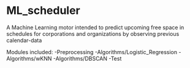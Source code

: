 # ML_scheduler
A Machine Learning motor intended to predict upcoming free space in schedules for corporations and organizations by observing previous calendar-data

Modules included:
  -Preprocessing
  -Algorithms/Logistic_Regression
  -Algorithms/wKNN
  -Algorithms/DBSCAN
  -Test
